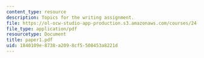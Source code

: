 ```yaml
---
content_type: resource
description: Topics for the writing assignment.
file: https://ol-ocw-studio-app-production.s3.amazonaws.com/courses/24-01-classics-in-western-philosophy-spring-2006/1840109e8738a2098cf5508453a8221d_paper1.pdf
file_type: application/pdf
resourcetype: Document
title: paper1.pdf
uid: 1840109e-8738-a209-8cf5-508453a8221d
---
```

